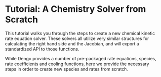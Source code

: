 Tutorial: A Chemistry Solver from Scratch
=========================================

This tutorial walks you through the steps to create a new chemical kinetic rate
equation solver.  These solvers all utilize very similar structures for
calculating the right hand side and the Jacobian, and will export a
standardized API to those functions.

While Dengo provides a number of pre-packaged rate equations, species, rate
coefficients and cooling functions, here we provide the necessary steps in
order to create new species and rates from scratch.
